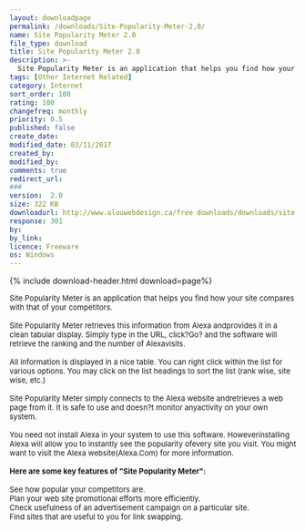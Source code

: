 ```yaml
---
layout: downloadpage
permalink: /downloads/Site-Popularity-Meter-2,0/
name: Site Popularity Meter 2.0
file_type: download
title: Site Popularity Meter 2.0
description: >-
  Site Popularity Meter is an application that helps you find how your site compares with that of your competitors
tags: [Other Internet Related]
category: Internet
sort_order: 100
rating: 100
changefreq: monthly
priority: 0.5
published: false
create_date:
modified_date: 03/11/2017
created_by:
modified_by:
comments: true
redirect_url:
###
version:  2.0
size: 322 KB
downloadurl: http://www.alouwebdesign.ca/free downloads/downloads/site popularity meter/aloupopmeter.exe
response: 301
by:
by_link:
licence: Freeware
os: Windows
---
```


{% include download-header.html download=page%}

<p style="fix-download-text !important">
<p><font size="2"><p>Site Popularity Meter is an application that helps you find how your site compares with that of your competitors.<br />
<br />
Site Popularity Meter retrieves this information from Alexa andprovides it in a clean tabular display. Simply type in the URL, click?Go? and the software will retrieve the ranking and the number of Alexavisits. <br />
<br />
All information is displayed in a nice table. You can right click within the list for various options. You may click on the list headings to sort the list (rank wise, site wise, etc.) <br />
<br />
Site Popularity Meter simply connects to the Alexa website andretrieves a web page from it. It is safe to use and doesn?t monitor anyactivity on your own system. <br />
<br />
You need not install Alexa in your system to use this software. Howeverinstalling Alexa will allow you to instantly see the popularity ofevery site you visit. You might want to visit the Alexa website(Alexa.Com) for more information.<br />
<br />
<span><strong>Here are some key features of "Site Popularity Meter":</strong></span><br />
<br />
See how popular your competitors are. <br />
Plan your web site promotional efforts more efficiently. <br />
Check usefulness of an advertisement campaign on a particular site. <br />
Find sites that are useful to you for link swapping.</p></p></p>
